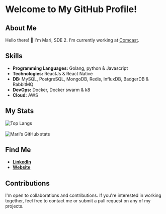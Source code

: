 # Welcome to My GitHub Profile!

## About Me
Hello there! 👋 I'm Mari, SDE 2. I'm currently working at [Comcast](https://github.com/Comcast). 

## Skills
- **Programming Languages:** Golang, python & Javascript
- **Technologies:** ReactJs & React Native
- **DB:** MySQL, PostgreSQL, MongoDB, Redis, InfluxDB, BadgerDB & RabbitMQ 
- **DevOps:** Docker, Docker swarm & k8
- **Cloud:** AWS

## My Stats
![Top Langs](https://github-readme-stats.vercel.app/api/top-langs/?username=mari-muthu-k&layout=donut-vertical&theme=transparent)
<br/>
<br/>
![Mari's GitHub stats](https://github-readme-stats.vercel.app/api?username=mari-muthu-k&show=reviews,discussions_started,discussions_answered,prs_merged,prs_merged_percentage&theme=transparent)

## Find Me
- [**LinkedIn**](https://www.linkedin.com/in/mari-muthu-k/)
- [**Website**](https://marikraj.in/)


## Contributions
I'm open to collaborations and contributions. If you're interested in working together, feel free to contact me or submit a pull request on any of my projects.
